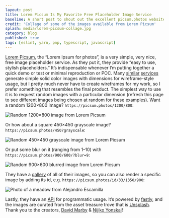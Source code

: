 ```yaml
---
layout: post
title: Lorem Picsum Is My Favorite Free Placeholder Image Service
baseline: A short post to shout out the excellent picsum.photos website and API
credit: 'Collage of some of the images available from Lorem Picsum'
splash: media/lorem-picsum-collage.jpg
category: blog
published: true
tags: [eslint, yarn, pnp, typescript, javascript]
---
```


[Lorem Picsum][], the “Lorem Ipsum for photos”, is a very simple, very nice, free image placeholder service. As they put it, they provide “easy to use, stylish placeholders.” It’s indispensable whenever I’m putting together a quick demo or test or minimal reproduction or POC. Many [similar][] [services][] generate simple solid color images with dimensions for wireframe-style usage, but I pretty much never have to create wireframes for my work, so I prefer something that resembles the final product. The simplest way to use it is to request random images with a particular dimension (refresh this page to see different images being chosen at random for these examples). Want a random 1200×800 image? `https://picsum.photos/1200/800`:

![Random 1200×800 image from Lorem Picsum](https://picsum.photos/1200/800)

Or how about a square 450×450 grayscale image? `https://picsum.photos/450?grayscale`:

![Random 450×450 grayscale image from Lorem Picsum](https://picsum.photos/450?grayscale)

Or put some blur on it (ranging from 1–10) with `https://picsum.photos/900/600/?blur=9`:

![Random 900×600 blurred image from Lorem Picsum](https://picsum.photos/900/600/?blur=9)

They have a [gallery][] of all of their images, so you can also render a specific image by adding its id, e.g. `https://picsum.photos/id/33/1350/900`:

![Photo of a meadow from Alejandro Escamilla](https://picsum.photos/id/33/1350/900)

Lastly, they have an [API][] for programmatic usage. It’s powered by [fastly][], and the images are curated from the asset treasure trove that is [Unsplash][]. Thank you to the creators, [David Marby][] & [Nijiko Yonskai][]!

[Lorem Picsum]: https://picsum.photos/
[similar]: https://placeholder.pics/
[services]: https://placehold.co/
[gallery]: https://picsum.photos/images
[API]: https://picsum.photos/#list-images
[fastly]: https://fastly.com/
[Unsplash]: https://unsplash.com/
[David Marby]: https://dmarby.se/
[Nijiko Yonskai]: https://github.com/Nijikokun

